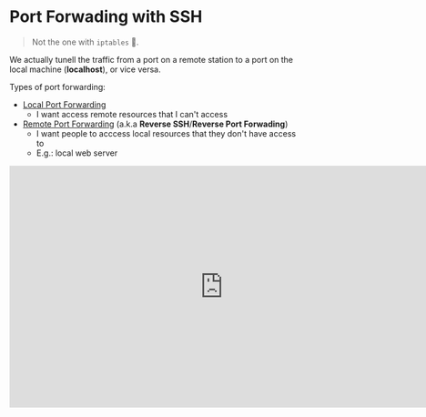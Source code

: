 # Port Forwading with SSH

> Not the one with `iptables` 🙂.


We actually tunell the traffic from a port on a remote station to a port on the local machine (**localhost**),
or vice versa.


Types of port forwarding:
- [Local Port Forwarding](./PortFowarding/local-port-fowarding.md)
  - I want access remote resources that I can't access
- [Remote Port Forwarding](./PortFowarding/remote-port-forwarding.md) (a.k.a **Reverse SSH**/**Reverse Port Forwading**)
  - I want people to acccess local resources that they don't have access to  
  - E.g.: local web server



<iframe width="750" height="425" src="https://www.youtube.com/embed/N8f5zv9UUMI" title="SSH Tunneling - Local &amp; Remote Port Forwarding (by Example)" frameborder="0" allow="accelerometer; autoplay; clipboard-write; encrypted-media; gyroscope; picture-in-picture; web-share" referrerpolicy="strict-origin-when-cross-origin" allowfullscreen></iframe>